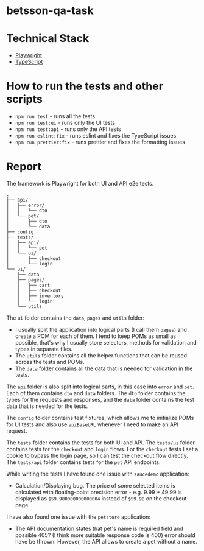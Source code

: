 # betsson-qa-task

# Technical Stack

- [Playwright](https://playwright.dev/)
- [TypeScript](https://www.typescriptlang.org/)

# How to run the tests and other scripts

- `npm run test` - runs all the tests
- `npm run test:ui` - runs only the UI tests
- `npm run test:api` - runs only the API tests
- `npm run eslint:fix` - runs eslint and fixes the TypeScript issues
- `npm run prettier:fix` - runs prettier and fixes the formatting issues

# Report

The framework is Playwright for both UI and API e2e tests.

```
.
├── api/
│   ├── error/
│   │   └── dto
│   └── pet/
│       ├── dto
│       └── data
├── config
├── tests/
│   ├── api/
│   │   └── pet
│   └── ui/
│       ├── checkout
│       └── login
└── ui/
    ├── data
    ├── pages/
    │   ├── cart
    │   ├── checkout
    │   ├── inventory
    │   └── login
    └── utils
```

The `ui` folder contains the `data`, `pages` and `utils` folder:

- I usually split the application into logical parts (I call them `pages`) and create a POM for each of them. I tend to
  keep POMs as small as possible, that's why I usually store selectors, methods for validation and types in separate
  files.
- The `utils` folder contains all the helper functions that can be reused across the tests and POMs.
- The `data` folder contains all the data that is needed for validation in the tests.

The `api` folder is also split into logical parts, in this case into `error` and `pet`. Each of them contains `dto` and
`data` folders. The `dto` folder contains the types for the requests and responses, and the `data` folder contains the
test data that is needed for the tests.

The `config` folder contains test fixtures, which allows me to initialize POMs for UI tests and also use `apiBaseURL`
whenever I need to make an API request.

The `tests` folder contains the tests for both UI and API.
The `tests/ui` folder contains tests for the `checkout` and `login` flows. For the `checkout` tests I set a cookie to
bypass
the login page, so I can test the checkout flow directly.
The `tests/api` folder contains tests for the `pet` API endpoints.

While writing the tests I have found one issue with `saucedemo` application:

- Calculation/Displaying bug. The price of some selected items is calculated with floating-point precision error - e.g.
  9.99 + 49.99 is displayed as `$59.980000000000004` instead of `$59.98` on the checkout page.

I have also found one issue with the `petstore` application:

- The API documentation states that pet's name is required field and possible 405? (I think more suitable response code
  is
    400) error should have be thrown. However, the API allows to create a pet without a name.